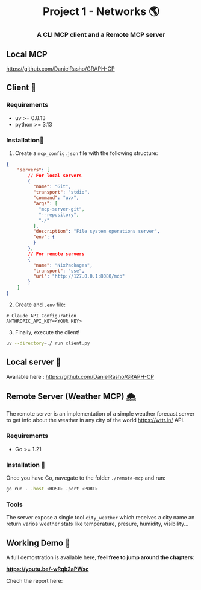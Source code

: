<div>
    <h1 align="center"> Project 1 - Networks 🌎</h1>
    <h3 align="center"> 
        A CLI MCP client and a Remote MCP server
    </h3>
</div>

## Local MCP

https://github.com/DanielRasho/GRAPH-CP 

## Client 🛜

### Requirements
- uv >= 0.8.13
- python >= 3.13

### Installation🏃

1. Create a `mcp_config.json` file with the following structure: 

```json
{
    "servers": [
        // For local servers
        {
          "name": "Git",
          "transport": "stdio",
          "command": "uvx",
          "args": [
            "mcp-server-git",
            "--repository", 
            "./"
          ],
          "description": "File system operations server",
          "env": {
          }
        },
        // For remote servers
        {
          "name": "NixPackages",
          "transport": "sse",
          "url": "http://127.0.0.1:8080/mcp"
        }
    ]
}
```

2. Create and `.env` file:
```env
# Claude API Configuration
ANTHROPIC_API_KEY=<YOUR KEY>
```

3. Finally, execute the client!
```bash
uv --directory=./ run client.py
```

## Local server 🛜

Available here : https://github.com/DanielRasho/GRAPH-CP

## Remote Server (Weather MCP) 🌨️

The remote server is an implementation of a simple weather forecast server to get info about the weather in any city of the world https://wttr.in/ API.

### Requirements 
- Go >= 1.21

### Installation 🏃
Once you have Go, navegate to the folder `./remote-mcp` and run:

```bash
go run . -host <HOST> -port <PORT>
```

### Tools

The server expose a single tool `city_weather` which receives a city name an return varios weather stats like temperature, presure, humidity, visibility...

## Working Demo 🎥

A full demostration is available here, **feel free to jump around the chapters**: 

**https://youtu.be/-wRqb2aPWsc**

Chech the report here:

